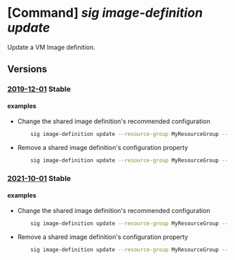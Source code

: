 # [Command] _sig image-definition update_

Update a VM Image definition.

## Versions

### [2019-12-01](/Resources/mgmt-plane/L3N1YnNjcmlwdGlvbnMve30vcmVzb3VyY2Vncm91cHMve30vcHJvdmlkZXJzL21pY3Jvc29mdC5jb21wdXRlL2dhbGxlcmllcy97fS9pbWFnZXMve30=/2019-12-01.xml) **Stable**

<!-- mgmt-plane /subscriptions/{}/resourcegroups/{}/providers/microsoft.compute/galleries/{}/images/{} 2019-12-01 -->

#### examples

- Change the shared image definition's recommended configuration
    ```bash
        sig image-definition update --resource-group MyResourceGroup --gallery-name MyGallery --gallery-image-definition MyImage --resource-group MyResourceGroup --set recommended.vCpUs.min=myNewvCpUsMin recommended.vCpUs.max=myNewvCpUsMax recommended.memory.min=myNewMemoryMin recommended.memory.max=myNewMemoryMax description="newDescription"
    ```

- Remove a shared image definition's configuration property
    ```bash
        sig image-definition update --resource-group MyResourceGroup --gallery-name MyGallery --gallery-image-definition MyImage --resource-group MyResourceGroup --remove recommended.vCpUs.min
    ```

### [2021-10-01](/Resources/mgmt-plane/L3N1YnNjcmlwdGlvbnMve30vcmVzb3VyY2Vncm91cHMve30vcHJvdmlkZXJzL21pY3Jvc29mdC5jb21wdXRlL2dhbGxlcmllcy97fS9pbWFnZXMve30=/2021-10-01.xml) **Stable**

<!-- mgmt-plane /subscriptions/{}/resourcegroups/{}/providers/microsoft.compute/galleries/{}/images/{} 2021-10-01 -->

#### examples

- Change the shared image definition's recommended configuration
    ```bash
        sig image-definition update --resource-group MyResourceGroup --gallery-name MyGallery --gallery-image-definition MyImage --resource-group MyResourceGroup --set recommended.vCpUs.min=myNewvCpUsMin recommended.vCpUs.max=myNewvCpUsMax recommended.memory.min=myNewMemoryMin recommended.memory.max=myNewMemoryMax description="newDescription"
    ```

- Remove a shared image definition's configuration property
    ```bash
        sig image-definition update --resource-group MyResourceGroup --gallery-name MyGallery --gallery-image-definition MyImage --resource-group MyResourceGroup --remove recommended.vCpUs.min
    ```

